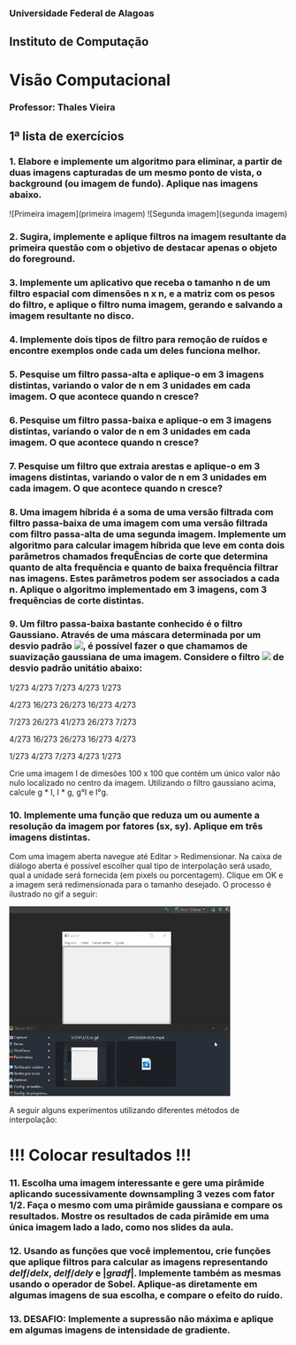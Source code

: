 ### Universidade Federal de Alagoas
## Instituto de Computação

# Visão Computacional
### Professor: Thales Vieira

## 1ª lista de exercícios

### 1. Elabore e implemente um algoritmo para eliminar, a partir de duas imagens capturadas de um mesmo ponto de vista, o background (ou imagem de fundo). Aplique nas imagens abaixo.
![Primeira imagem](primeira imagem) ![Segunda imagem](segunda imagem)

### 2. Sugira, implemente e aplique filtros na imagem resultante da primeira questão com o objetivo de destacar apenas o objeto do foreground.

### 3. Implemente um aplicativo que receba o tamanho n de um filtro espacial com dimensões n x n, e a matriz com os pesos do filtro, e aplique o filtro numa imagem, gerando e salvando a imagem resultante no disco.

### 4. Implemente dois tipos de filtro para remoção de ruídos e encontre exemplos onde cada um deles funciona melhor.

### 5. Pesquise um filtro passa-alta e aplique-o em 3 imagens distintas, variando o valor de n em 3 unidades em cada imagem. O que acontece quando n cresce?

### 6. Pesquise um filtro passa-baixa e aplique-o em 3 imagens distintas, variando o valor de n em 3 unidades em cada imagem. O que acontece quando n cresce?

### 7. Pesquise um filtro que extraia arestas e aplique-o em 3 imagens distintas, variando o valor de n em 3 unidades em cada imagem. O que acontece quando n cresce?

### 8. Uma imagem híbrida é a soma de uma versão filtrada com filtro passa-baixa de uma imagem com uma versão filtrada com filtro passa-alta de uma segunda imagem. Implemente um algoritmo para calcular imagem híbrida que leve em conta dois parâmetros chamados frequÊncias de corte que determina quanto de alta frequência e quanto de baixa frequência filtrar nas imagens. Estes parâmetros podem ser associados a cada n. Aplique o algoritmo implementado em 3 imagens, com 3 frequências de corte distintas.

### 9. Um filtro passa-baixa bastante conhecido é o filtro Gaussiano. Através de uma máscara determinada por um desvio padrão <img src="https://render.githubusercontent.com/render/math?math=\sigma">, é possível fazer o que chamamos de suavização gaussiana de uma imagem. Considere o filtro <img src="https://render.githubusercontent.com/render/math?math=5x5"> de desvio padrão unitátio abaixo:

1/273  4/273  7/273  4/273 1/273

4/273 16/273 26/273 16/273 4/273

7/273 26/273 41/273 26/273 7/273

4/273 16/273 26/273 16/273 4/273

1/273  4/273  7/273  4/273 1/273

Crie uma imagem I de dimesões 100 x 100 que contém um único valor não nulo localizado no centro da imagem. Utilizando o filtro gaussiano acima, calcule g * I, I * g, g°I e I°g.

### 10. Implemente uma função que reduza um ou aumente a resolução da imagem por fatores (sx, sy). Aplique em três imagens distintas.
Com uma imagem aberta navegue até Editar > Redimensionar. Na caixa de diálogo aberta é possível escolher qual tipo de interpolação será usado, qual a unidade será fornecida (em pixels ou porcentagem). Clique em OK e a imagem será redimensionada para o tamanho desejado. O processo é ilustrado no gif a seguir:

<img src="https://github.com/jhonnye0/ECOM100_Listas/blob/main/lista1/imagens/b64yPN6Ibi.gif" width="400px"></img>

A seguir alguns experimentos utilizando diferentes métodos de interpolação:

# !!! Colocar resultados !!!

### 11. Escolha uma imagem interessante e gere uma pirâmide aplicando sucessivamente downsampling 3 vezes com fator 1/2. Faça o mesmo com uma pirâmide gaussiana e compare os resultados. Mostre os resultados de cada pirâmide em uma única imagem lado a lado, como nos slides da aula.

### 12. Usando as funções que você implementou, crie funções que aplique filtros para calcular as imagens representando $del f/del x$, $del f/del y$ e |$grad f$|. Implemente também as mesmas usando o operador de Sobel. Aplique-as diretamente em algumas imagens de sua escolha, e compare o efeito do ruído.

### 13. DESAFIO: Implemente a supressão não máxima e aplique em algumas imagens de intensidade de gradiente.
